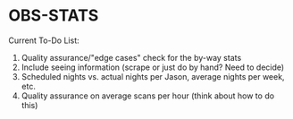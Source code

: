 # OBS-STATS

Current To-Do List:

1. Quality assurance/"edge cases" check for the by-way stats
2. Include seeing information (scrape or just do by hand? Need to decide)
3. Scheduled nights vs. actual nights per Jason, average nights per week, etc.
4. Quality assurance on average scans per hour (think about how to do this)
